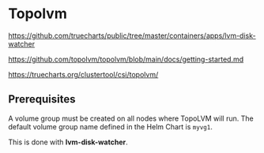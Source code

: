 # Topolvm

https://github.com/truecharts/public/tree/master/containers/apps/lvm-disk-watcher

https://github.com/topolvm/topolvm/blob/main/docs/getting-started.md

https://truecharts.org/clustertool/csi/topolvm/

## Prerequisites
A volume group must be created on all nodes where TopoLVM will run. The default volume group name defined in the Helm Chart is `myvg1`.

This is done with **lvm-disk-watcher**.

